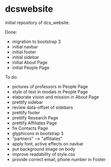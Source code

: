 dcswebsite
==========

initial repository of dcs_website.

Done:
* migration to bootstrap 3
* initial navbar
* initial footer
* initial sidebar
* initial About Page
* initial People Page

To do:
* pictures of professors in People Page
* style of text in modals in People Page
* elaborate vision and mission in About Page
* prettify sidebar
* review data-offset of sidebars
* prettify footer
* prettify Research Page
* prettify Affiliates Page
* fix Contacts Page
* glyphicons in bootstrap 3
* "partners" --> "affiliates"
* apply font, active effects on navbar
* put background image on body
* improve readability of style.css
* provide correct email, phone number in Footer